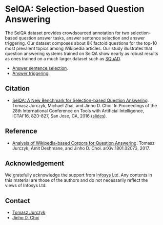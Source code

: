 # SelQA: Selection-based Question Answering

The SelQA dataset provides crowdsourced annotation for two selection-based question answer tasks, answer sentence selection and answer triggering.
Our dataset composes about 8K factoid questions for the top-10 most prevalent topics among Wikipedia articles.
Our study illustrates that question answering systems trained on SelQA show nearly as robust results as ones trained on a much larger dataset such as [SQuAD](https://rajpurkar.github.io/SQuAD-explorer/).

* [Answer sentence selection](ass).
* [Answer triggering](at).

## Citation

* [SelQA: A New Benchmark for Selection-based Question Answering](https://arxiv.org/abs/1606.08513). Tomasz Jurczyk, Michael Zhai, and Jinho D. Choi. In Proceedings of the 28th International Conference on Tools with Artificial Intelligence, ICTAI'16, 820-827, San Jose, CA, 2016 ([slides](https://www.slideshare.net/jchoi7s/selqa-a-new-benchmark-for-selectionbased-question-answering)). 

## Reference

* [Analysis of Wikipedia-based Corpora for Question Answering](https://arxiv.org/abs/1801.02073). Tomasz Jurczyk, Amit Deshmane, and Jinho D. Choi. arXiv:1801.02073, 2017.

## Acknowledgement

We gratefully acknowledge the support from [Infosys Ltd](https://www.infosys.com). Any contents in this material are those of the authors and do not necessarily reflect the views of Infosys Ltd.

## Contact

* [Tomasz Jurczyk](http://tomaszjurczyk.com)
* [Jinho D. Choi](http://www.mathcs.emory.edu/~choi)
